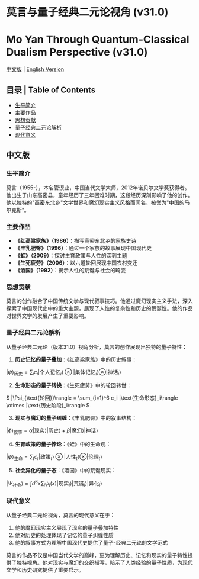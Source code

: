 # 莫言与量子经典二元论视角 (v31.0)
# Mo Yan Through Quantum-Classical Dualism Perspective (v31.0)

[中文版](#中文版) | [English Version](#english-version)

## 目录 | Table of Contents
- [生平简介](#生平简介)
- [主要作品](#主要作品)
- [思想贡献](#思想贡献)
- [量子经典二元论解析](#量子经典二元论解析)
- [现代意义](#现代意义)

<a name="中文版"></a>
## 中文版

### 生平简介

莫言（1955-），本名管谟业，中国当代文学大师，2012年诺贝尔文学奖获得者。他出生于山东高密县，童年经历了三年困难时期，这段经历深刻影响了他的创作。他以独特的"高密东北乡"文学世界和魔幻现实主义风格而闻名，被誉为"中国的马尔克斯"。

### 主要作品

- **《红高粱家族》（1986）**：描写高密东北乡的家族史诗
- **《丰乳肥臀》（1996）**：通过一个家族的故事展现中国现代史
- **《蛙》（2009）**：探讨生育政策与人性的深刻主题
- **《生死疲劳》（2006）**：以六道轮回展现中国农村变迁
- **《酒国》（1992）**：揭示人性的荒诞与社会的畸变

### 思想贡献

莫言的创作融合了中国传统文学与现代叙事技巧。他通过魔幻现实主义手法，深入探索了中国现代史中的重大主题，展现了人性的复杂性和历史的荒诞性。他的作品对世界文学的发展产生了重要影响。

### 量子经典二元论解析

从量子经典二元论（版本31.0）视角分析，莫言的创作展现出独特的量子特性：

1. **历史记忆的量子叠加**：《红高粱家族》中的历史叙事：

$`
|\psi\rangle_{\text{历史}} = \sum_i c_i |\text{个人记忆}_i\rangle \otimes |\text{集体记忆}_i\rangle \otimes |\text{神话}_i\rangle
`$

2. **生命形态的量子转换**：《生死疲劳》中的轮回转世：

$`
|\Psi_{\text{轮回}}\rangle = \sum_{i=1}^6 c_i |\text{生命形态}_i\rangle \otimes |\text{历史阶段}_i\rangle
`$

3. **现实与魔幻的量子纠缠**：《丰乳肥臀》中的叙事结构：

$`
|\phi\rangle_{\text{叙事}} = \alpha |\text{现实}\rangle |\text{历史}\rangle + \beta |\text{魔幻}\rangle |\text{神话}\rangle
`$

4. **生育政策的量子悖论**：《蛙》中的生命观：

$`
|\psi\rangle_{\text{生命}} = \sum_t c_t |\text{政策}_t\rangle \otimes |\text{人性}_t\rangle \otimes |\text{伦理}_t\rangle
`$

5. **社会异化的量子态**：《酒国》中的荒诞现实：

$`
|\Psi_{\text{社会}}\rangle = \int d^3x \sum_i \psi_i(x)|\text{现实}_i\rangle |\text{荒诞}_i\rangle |\text{异化}_i\rangle
`$

### 现代意义

从量子经典二元论视角，莫言的现代意义在于：

1. 他的魔幻现实主义展现了现实的量子叠加特性
2. 他对历史的处理体现了记忆的量子纠缠性质
3. 他的叙事方式为理解中国现代史提供了量子-经典二元论的文学范式

莫言的作品不仅是中国当代文学的巅峰，更为理解历史、记忆和现实的量子特性提供了独特视角。他对现实与魔幻的交织描写，暗示了人类经验的量子性质，为现代文学和历史研究提供了重要启示。
